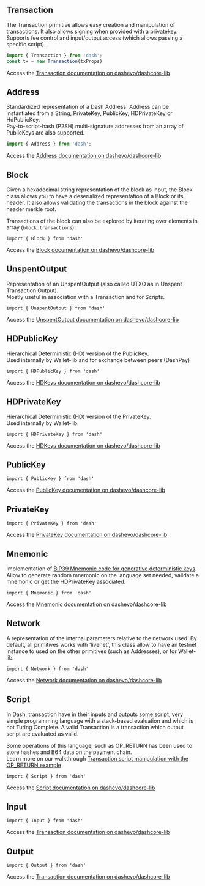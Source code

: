 ## Transaction 

The Transaction primitive allows easy creation and manipulation of transactions. It also allows signing when provided with a privatekey.  
Supports fee control and input/output access (which allows passing a specific script).
```js
import { Transaction } from 'dash';
const tx = new Transaction(txProps)
```

Access the [Transaction documentation on dashevo/dashcore-lib](https://github.com/dashevo/dashcore-lib/blob/master/docs/transaction.md)

## Address

Standardized representation of a Dash Address. Address can be instantiated from a String, PrivateKey, PublicKey, HDPrivateKey or HdPublicKey.  
Pay-to-script-hash (P2SH) multi-signature addresses from an array of PublicKeys are also supported.  

```js
import { Address } from 'dash';
```

Access the [Address documentation on dashevo/dashcore-lib](https://github.com/dashevo/dashcore-lib/blob/master/docs/address.md)

## Block

Given a hexadecimal string representation of the block as input, the Block class allows you to have a deserialized representation of a Block or its header. It also allows validating the transactions in the block against the header merkle root.

Transactions of the block can also be explored by iterating over elements in array (`block.transactions`).  

`import { Block } from 'dash'`

Access the [Block documentation on dashevo/dashcore-lib](https://github.com/dashevo/dashcore-lib/blob/master/docs/block.md)

## UnspentOutput

Representation of an UnspentOutput (also called UTXO as in Unspent Transaction Output).  
Mostly useful in association with a Transaction and for Scripts. 

`import { UnspentOutput } from 'dash'`

Access the [UnspentOutput documentation on dashevo/dashcore-lib](https://github.com/dashevo/dashcore-lib/blob/master/docs/unspentoutput.md)

## HDPublicKey

Hierarchical Deterministic (HD) version of the PublicKey.  
Used internally by Wallet-lib and for exchange between peers (DashPay)

`import { HDPublicKey } from 'dash'`

Access the [HDKeys documentation on dashevo/dashcore-lib](https://github.com/dashevo/dashcore-lib/blob/master/docs/hierarchical.md)

## HDPrivateKey

Hierarchical Deterministic (HD) version of the PrivateKey.  
Used internally by Wallet-lib.

`import { HDPrivateKey } from 'dash'`

Access the [HDKeys documentation on dashevo/dashcore-lib](https://github.com/dashevo/dashcore-lib/blob/master/docs/hierarchical.md)

## PublicKey

`import { PublicKey } from 'dash'`

Access the [PublicKey documentation on dashevo/dashcore-lib](https://github.com/dashevo/dashcore-lib/blob/master/docs/publickey.md)

## PrivateKey

`import { PrivateKey } from 'dash'`

Access the [PrivateKey documentation on dashevo/dashcore-lib](https://github.com/dashevo/dashcore-lib/blob/master/docs/privatekey.md)

## Mnemonic

Implementation of [BIP39 Mnemonic code for generative deterministic keys](https://github.com/bitcoin/bips/blob/master/bip-0039.mediawiki).  
Allow to generate random mnemonic on the language set needed, validate a mnemonic or get the HDPrivateKey associated.  

`import { Mnemonic } from 'dash'`

Access the [Mnemonic documentation on dashevo/dashcore-lib](https://github.com/dashevo/dashcore-lib/blob/master/docs/mnemonic.md)

## Network

A representation of the internal parameters relative to the network used. By default, all primitives works with 'livenet', this class allow to have an testnet instance to used on the other primitives (such as Addresses), or for Wallet-lib.

`import { Network } from 'dash'`


Access the [Network documentation on dashevo/dashcore-lib](https://github.com/dashevo/dashcore-lib/blob/master/docs/networks.md)

## Script

In Dash, transaction have in their inputs and outputs some script, very simple programming language with a stack-based evaluation and which is not Turing Complete.
A valid Transaction is a transaction which output script are evaluated as valid.  

Some operations of this language, such as OP_RETURN has been used to store hashes and B64 data on the payment chain.  
Learn more on our walkthrough [Transaction script manipulation with the OP_RETURN example](/docs/walkthroughs/op_return/or_return.md)

`import { Script } from 'dash'`

Access the [Script documentation on dashevo/dashcore-lib](https://github.com/dashevo/dashcore-lib/blob/master/docs/script.md)


## Input

`import { Input } from 'dash'`

Access the [Transaction documentation on dashevo/dashcore-lib](https://github.com/dashevo/dashcore-lib/blob/master/docs/transaction.md)


## Output

`import { Output } from 'dash'`

Access the [Transaction documentation on dashevo/dashcore-lib](https://github.com/dashevo/dashcore-lib/blob/master/docs/transaction.md)
